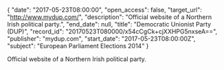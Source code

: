 {
  "date": "2017-05-23T08:00:00", 
  "open_access": false, 
  "target_url": "http://www.mydup.com/", 
  "description": "Official website of a Northern Irish political party.", 
  "end_date": null, 
  "title": "Democratic Unionist Party (DUP)", 
  "record_id": "20170523T080000/x54cCgCk+cjXXHPG5nxseA==", 
  "publisher": "mydup.com", 
  "start_date": "2017-05-23T08:00:00Z", 
  "subject": "European Parliament Elections 2014"
}

Official website of a Northern Irish political party.